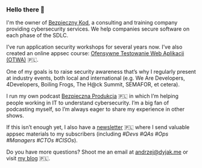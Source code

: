 ### Hello there 👋

I'm the owner of [Bezpieczny Kod](https://bezpiecznykod.pl), a consulting and training company providing cybersecurity services. We help companies secure software on each phase of the SDLC.

I’ve run application security workshops for several years now. I’ve also created an online appsec course: [Ofensywne Testowanie Web Aplikacji (OTWA)](https://bezpiecznykod.pl/akademia/otwa/) 🇵🇱.

One of my goals is to raise security awareness that’s why I regularly present at industry events, both local and international (e.g. We Are Developers, 4Developers, Boiling Frogs, The H@ck Summit, SEMAFOR, et cetera).

I run my own podcast [Bezpieczna Produkcja](https://bezpiecznykod.pl/podcast) 🇵🇱 in which I’m helping people working in IT to understand cybersecurity. I’m a big fan of podcasting myself, so I’m always eager to share my experience in other shows.

If this isn’t enough yet, I also have a [newsletter](https://appsec.pl) 🇵🇱 where I send valuable appsec materials to my subscribers (including *#Devs #QAs #Ops #Managers #CTOs #CISOs*).

Do you have more questions? Shoot me an email at andrzej@dyjak.me or visit [my blog](https://dyjak.me) 🇵🇱.

<!--
**dyjakan/dyjakan** is a ✨ _special_ ✨ repository because its `README.md` (this file) appears on your GitHub profile.
-->
